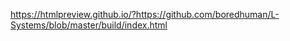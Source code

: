 https://htmlpreview.github.io/?https://github.com/boredhuman/L-Systems/blob/master/build/index.html
